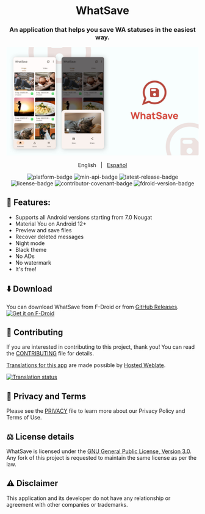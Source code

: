 <div style="text-align: center;">

# WhatSave

### An application that helps you save WA statuses in the easiest way.

![Screenshots](./art/art.jpg?raw=true)

English
&nbsp;&nbsp;|&nbsp;&nbsp;
[Español](README-es.md)

<p style="text-align: center;">
  <a href="https://github.com/mardous/WhatSave" style="text-decoration:none" aria-label="Platform: Android">
    <img src="https://img.shields.io/badge/Platform-Android-green.svg" alt="platform-badge">
  </a>
  <a href="https://github.com/mardous/WhatSave" style="text-decoration:none" aria-label="Min API: 21">
    <img src="https://img.shields.io/badge/Min_API-24-yellow.svg" alt="min-api-badge">
  </a>
  <a href="https://github.com/mardous/WhatSave/releases/latest" style="text-decoration:none" aria-label="Latest Release">
    <img src="https://img.shields.io/github/v/release/mardous/WhatSave" alt="latest-release-badge">
  </a>
  <a href="https://github.com/mardous/WhatSave/blob/master/LICENSE.md" style="text-decoration:none" aria-label="License: GPL v3">
    <img src="https://img.shields.io/github/license/mardous/WhatSave?color=blue" alt="license-badge">
  </a>
  <a href="https://github.com/mardous/WhatSave/blob/master/CODE_OF_CONDUCT.md" style="text-decoration:none" aria-label="Code of Conduct">
    <img src="https://img.shields.io/badge/Contributor_Covenant-2.1-4baaaa.svg" alt="contributor-covenant-badge">
  </a>
  <a href="https://f-droid.org/packages/com.simplified.wsstatussaver/" style="text-decoration:none" aria-label="F-Droid version">
    <img src="https://img.shields.io/f-droid/v/com.simplified.wsstatussaver" alt="fdroid-version-badge">
  </a>
</p>

</div>

## 📃 Features:

* Supports all Android versions starting from 7.0 Nougat
* Material You on Android 12+
* Preview and save files
* Recover deleted messages
* Night mode
* Black theme
* No ADs
* No watermark
* It's free!

## ⬇️ Download
You can download WhatSave from F-Droid or from [GitHub Releases](https://github.com/mardous/WhatSave/releases/latest).
[<img src="https://f-droid.org/badge/get-it-on.png" alt="Get it on F-Droid" height="80">](https://f-droid.org/packages/com.simplified.wsstatussaver)

## 🤝 Contributing
If you are interested in contributing to this project, thank you! You can read the [CONTRIBUTING](CONTRIBUTING.md) file for details.

[Translations for this app](https://hosted.weblate.org/projects/whatsave/) are made possible by [Hosted Weblate](https://hosted.weblate.org/about/).

[![Translation status](https://hosted.weblate.org/widget/whatsave/multi-green.svg)](https://hosted.weblate.org/engage/whatsave/)

## 🔏 Privacy and Terms
Please see the [PRIVACY](PRIVACY.md) file to learn more about our Privacy Policy and Terms of Use.

## ⚖️ License details
WhatSave is licensed under the [GNU General Public License, Version 3.0](LICENSE.md). Any fork of
this project is requested to maintain the same license as per the law.

## ⚠️ Disclaimer
This application and its developer do not have any relationship or agreement with other companies or trademarks.
